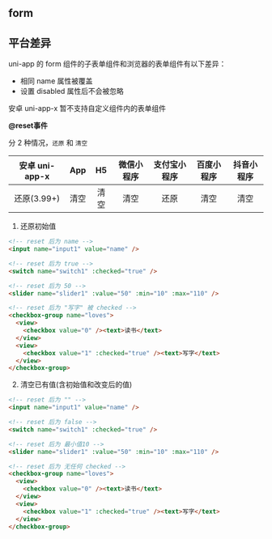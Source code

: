 ## form

<!-- UTSCOMJSON.form.description -->

<!-- UTSCOMJSON.form.attrubute -->

<!-- UTSCOMJSON.form.event -->

<!-- UTSCOMJSON.form.example -->

<!-- UTSCOMJSON.form.compatibility -->

<!-- UTSCOMJSON.form.children -->

<!-- UTSCOMJSON.form.reference -->

## 平台差异

uni-app 的 form 组件的子表单组件和浏览器的表单组件有以下差异：

- 相同 name 属性被覆盖
- 设置 disabled 属性后不会被忽略

安卓 uni-app-x 暂不支持自定义组件内的表单组件

**@reset事件**

分 2 种情况，`还原` 和 `清空`

|安卓 uni-app-x	|App	|H5		|微信小程序	|支付宝小程序	|百度小程序	|抖音小程序	|
|:-:						|:-:	|:-:	|:-:				|:-:				|:-:				|:-:				|
|还原(3.99+)		|清空	|清空	|清空				|还原				|清空				|清空				|


1. 还原初始值

```html
<!-- reset 后为 name -->
<input name="input1" value="name" />

<!-- reset 后为 true -->
<switch name="switch1" :checked="true" />

<!-- reset 后为 50 -->
<slider name="slider1" :value="50" :min="10" :max="110" />

<!-- reset 后为 "写字" 被 checked -->
<checkbox-group name="loves">
  <view>
    <checkbox value="0" /><text>读书</text>
  </view>
  <view>
    <checkbox value="1" :checked="true" /><text>写字</text>
  </view>
</checkbox-group>
```

2. 清空已有值(含初始值和改变后的值)

```html
<!-- reset 后为 "" -->
<input name="input1" value="name" />

<!-- reset 后为 false -->
<switch name="switch1" :checked="true" />

<!-- reset 后为 最小值10 -->
<slider name="slider1" :value="50" :min="10" :max="110" />

<!-- reset 后为 无任何 checked -->
<checkbox-group name="loves">
  <view>
    <checkbox value="0" /><text>读书</text>
  </view>
  <view>
    <checkbox value="1" :checked="true" /><text>写字</text>
  </view>
</checkbox-group>
```
